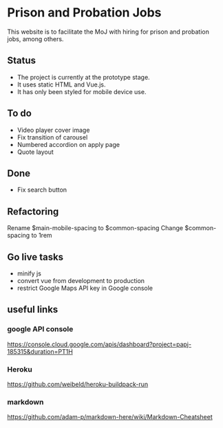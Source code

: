 # Prison and Probation Jobs

This website is to facilitate the MoJ with hiring for prison and probation jobs, among others.

## Status
* The project is currently at the prototype stage.
* It uses static HTML and Vue.js.
* It has only been styled for mobile device use.

## To do
- Video player cover image
- Fix transition of carousel
- Numbered accordion on apply page
- Quote layout

## Done
- Fix search button

## Refactoring
Rename $main-mobile-spacing to $common-spacing
Change $common-spacing to 1rem

## Go live tasks
* minify js
* convert vue from development to production
* restrict Google Maps API key in Google console

## useful links

### google API console
https://console.cloud.google.com/apis/dashboard?project=papj-185315&duration=PT1H
### Heroku
https://github.com/weibeld/heroku-buildpack-run
### markdown
https://github.com/adam-p/markdown-here/wiki/Markdown-Cheatsheet
